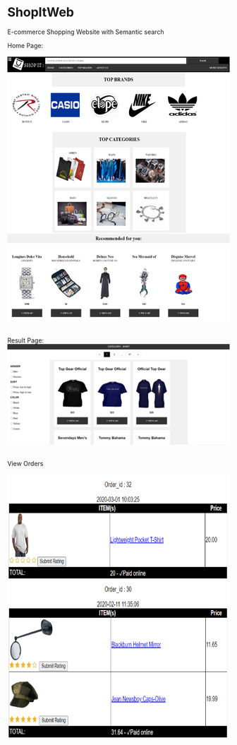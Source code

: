 # ShopItWeb

E-commerce Shopping Website with Semantic search

Home Page:
</br>
</br>
<img src="https://github.com/MohitSinghvi/ShopItWeb/blob/master/Screenshots/home.png?raw=true" height="600" width="600">
</br>
</br>

Result Page:
</br>
<img src="https://github.com/MohitSinghvi/ShopItWeb/blob/master/Screenshots/resultpage.PNG?raw=true" >
</br>
</br>

View Orders
</br>
</br>
<img src="https://github.com/MohitSinghvi/ShopItWeb/blob/master/Screenshots/show_orders.PNG?raw=true" height="600" width="600">
